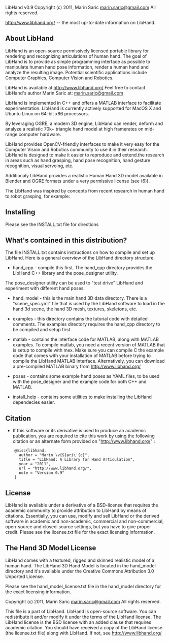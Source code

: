 LibHand v0.9
Copyright (c) 2011, Marin Saric <marin.saric@gmail.com>
All rights reserved.

http://www.libhand.org/  -- the most up-to-date information on LibHand.

About LibHand
----------------------------------------

LibHand is an open-source permissively licensed portable library for
rendering and recognizing articulations of human hand. The goal of LibHand
is to provide as simple programming interface as possible to manipulate
human hand pose information, render a human hand and analyze the resulting
image. Potential scientific applications include Computer Graphics, Computer
Vision and Robotics.

LibHand is available at <http://www.libhand.org/>
Feel free to contact LibHand's author Marin Saric at: marin.saric@gmail.com

LibHand is implemented in C++ and offers a MATLAB interface to facilitate
experimentation. LibHand is currently actively supported for MacOS X and
Ubuntu Linux on 64-bit x86 processors.

By leveraging OGRE, a modern 3D engine, LibHand can render, deform and
analyze a realistic 70k+ triangle hand model at high framerates on mid-range
computer hardware.

LibHand provides OpenCV-friendly interfaces to make it very easy for the
Computer Vision and Robotics community to use it in their research. LibHand
is designed to make it easier to reproduce and extend.the research in areas
such as hand grasping, hand pose recognition, hand gesture recognition,
visual servoing, etc.

Additionaly LibHand provides a realistic Human Hand 3D model available in
Blender and OGRE formats under a very permissive license (see (6)).

The LibHand was inspired by concepts from recent research in human hand to
robot grasping, for example:

Installing
----------------------------------------

Please see the INSTALL.txt file for directions

What's contained in this distribution?
----------------------------------------

The file INSTALL.txt contains instructions on how to compile and set up
LibHand. Here is a general overview of the LibHand directory structure.

- hand_cpp - compile this first.
 The hand_cpp directory provides the LibHand C++ library and the
 pose_designer utility. 

The pose_designer utility can be used to "test drive" LibHand and experiment
with different hand poses.

- hand_model - this is the main hand 3D data directory. There is a
  "scene_spec.yml" file that is used by the LibHand software to load in the
  hand 3d scene, the hand 3D mesh, textures, skeletons, etc. 

- examples - this directory contains the tutorial code with detailed
  comments. The examples directory requires the hand_cpp directory to be
  compiled and setup first

- matlab - contains the interface code for MATLAB, along with MATLAB
  examples. To compile matlab, you need a recent version of MATLAB that
  is setup to compile with mex. Make sure you can compile C the example code
  that comes with your installation of MATLAB before trying to compile
  the LibHand MATLAB interface. Alternatively, you can download a
  pre-compiled MATLAB binary from <http://www.libhand.org/>

- poses - contains some example hand poses as YAML files, to be used with
  the pose_designer and the example code for both C++ and MATLAB.

- install_help - contains some utilities to make installing the LibHand
  dependecies easier.

Citation
----------------------------------------

  * If this software or its derivative is used to produce an academic
publication, you are required to cite this work by using the following
citation or an alternate form provided on "http://www.libhand.org/" :
```
    @misc{libhand,
      author = "Marin \v{S}ari\'{c}",
      title = "LibHand: A Library for Hand Articulation",
      year = "2011",
      url = "http://www.libhand.org/",
      note = "Version 0.9"
    }
```

License
----------------------------------------

LibHand is available under a derivative of a BSD-license that requires the
academic community to provide attribution to LibHand by means of
citations. Essentially, you can use, modify and sell LibHand or the derived
software in academic and non-academic, commercial and non-commercial,
open-source and closed-source settings, but you have to give proper
credit. Please see the license.txt file for the exact licensing information.

The Hand 3D Model License
----------------------------------------

LibHand comes with a textured, rigged and skinned realistic model of a human
hand. The LibHand 3D Hand Model is located in the hand_model directory and
it's available under the Creative Commons Attribution 3.0 Unported License.

Please see the hand_model_license.txt file in the hand_model directory for
the exact licensing information.


Copyright (c) 2011, Marin Saric <marin.saric@gmail.com>
All rights reserved.

This file is a part of LibHand. LibHand is open-source software. You can
redistribute it and/or modify it under the terms of the LibHand license. The
LibHand license is the BSD license with an added clause that requires
academic citation. You should have received a copy of the LibHand license
(the license.txt file) along with LibHand. If not, see
<http://www.libhand.org/>
